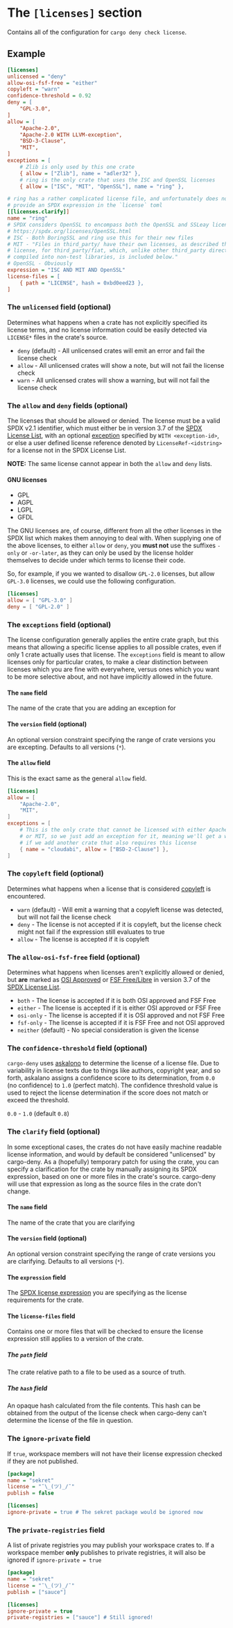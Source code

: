 # The `[licenses]` section

Contains all of the configuration for `cargo deny check license`.

## Example

```ini
[licenses]
unlicensed = "deny"
allow-osi-fsf-free = "either"
copyleft = "warn"
confidence-threshold = 0.92
deny = [
    "GPL-3.0",
]
allow = [
    "Apache-2.0",
    "Apache-2.0 WITH LLVM-exception",
    "BSD-3-Clause",
    "MIT",
]
exceptions = [
    # Zlib is only used by this one crate
    { allow = ["Zlib"], name = "adler32" },
    # ring is the only crate that uses the ISC and OpenSSL licenses
    { allow = ["ISC", "MIT", "OpenSSL"], name = "ring" },

# ring has a rather complicated license file, and unfortunately does not
# provide an SPDX expression in the `license` toml
[[licenses.clarify]]
name = "ring"
# SPDX considers OpenSSL to encompass both the OpenSSL and SSLeay licenses
# https://spdx.org/licenses/OpenSSL.html
# ISC - Both BoringSSL and ring use this for their new files
# MIT - "Files in third_party/ have their own licenses, as described therein. The MIT
# license, for third_party/fiat, which, unlike other third_party directories, is
# compiled into non-test libraries, is included below."
# OpenSSL - Obviously
expression = "ISC AND MIT AND OpenSSL"
license-files = [
    { path = "LICENSE", hash = 0xbd0eed23 },
]
```

### The `unlicensed` field (optional)

Determines what happens when a crate has not explicitly specified its license 
terms, and no license information could be easily detected via `LICENSE*` files 
in the crate's source.

* `deny` (default) - All unlicensed crates will emit an error and fail the 
license check
* `allow` - All unlicensed crates will show a note, but will not fail the 
license check
* `warn` - All unlicensed crates will show a warning, but will not fail the 
license check

### The `allow` and `deny` fields (optional)

The licenses that should be allowed or denied. The license must be a valid 
SPDX v2.1 identifier, which must either be in version 3.7 of the 
[SPDX License List](https://spdx.org/licenses/), with an optional 
[exception](https://spdx.org/licenses/exceptions-index.html) specified by 
`WITH <exception-id>`, or else a user defined license reference denoted by 
`LicenseRef-<idstring>` for a license not in the SPDX License List.

**NOTE:** The same license cannot appear in both the `allow` and `deny` lists.

#### GNU licenses

* GPL
* AGPL
* LGPL
* GFDL

The GNU licenses are, of course, different from all the other licenses in the 
SPDX list which makes them annoying to deal with. When supplying one of the 
above licenses, to either `allow` or `deny`, you **must not** use the suffixes 
`-only` or `-or-later`, as they can only be used by the license holder 
themselves to decide under which terms to license their code.

So, for example, if you we wanted to disallow `GPL-2.0` licenses, but allow 
`GPL-3.0` licenses, we could use the following configuration.

```toml
[licenses]
allow = [ "GPL-3.0" ]
deny = [ "GPL-2.0" ]
```

### The `exceptions` field (optional)

The license configuration generally applies the entire crate graph, but this 
means that allowing a specific license applies to all possible crates, even if 
only 1 crate actually uses that license. The `exceptions` field is meant to 
allow licenses only for particular crates, to make a clear distinction between 
licenses which you are fine with everywhere, versus ones which you want to be 
more selective about, and not have implicitly allowed in the future.

#### The `name` field

The name of the crate that you are adding an exception for

#### The `version` field (optional)

An optional version constraint specifying the range of crate versions you are 
excepting. Defaults to all versions (`*`).

#### The `allow` field

This is the exact same as the general `allow` field.

```toml
[licenses]
allow = [
    "Apache-2.0",
    "MIT",
]
exceptions = [
    # This is the only crate that cannot be licensed with either Apache-2.0
    # or MIT, so we just add an exception for it, meaning we'll get a warning
    # if we add another crate that also requires this license
    { name = "cloudabi", allow = ["BSD-2-Clause"] },
]
```

### The `copyleft` field (optional)

Determines what happens when a license that is considered
[copyleft](https://en.wikipedia.org/wiki/Copyleft) is encountered.

* `warn` (default) - Will emit a warning that a copyleft license was detected, 
but will not fail the license check
* `deny` - The license is not accepted if it is copyleft, but the license check
might not fail if the expression still evaluates to true
* `allow` - The license is accepted if it is copyleft

### The `allow-osi-fsf-free` field (optional)

Determines what happens when licenses aren't explicitly allowed or denied, but 
**are** marked as [OSI Approved](https://opensource.org/licenses) or 
[FSF Free/Libre](https://www.gnu.org/licenses/license-list.en.html) in version
3.7 of the [SPDX License List](https://spdx.org/licenses/).

* `both` - The license is accepted if it is both OSI approved and FSF Free
* `either` - The license is accepted if it is either OSI approved or FSF Free
* `osi-only` - The license is accepted if it is OSI approved and not FSF Free
* `fsf-only` - The license is accepted if it is FSF Free and not OSI approved
* `neither` (default) - No special consideration is given the license

### The `confidence-threshold` field (optional)

`cargo-deny` uses [askalono](https://github.com/amzn/askalono) to determine the 
license of a license file. Due to variability in license texts due to things
like authors, copyright year, and so forth, askalano assigns a confidence score
to its determination, from `0.0` (no confidence) to `1.0` (perfect match). The 
confidence threshold value is used to reject the license determination if the
score does not match or exceed the threshold.

`0.0` - `1.0` (default `0.8`)

### The `clarify` field (optional)

In some exceptional cases, the crates do not have easily machine readable 
license information, and would by default be considered "unlicensed" by 
cargo-deny. As a (hopefully) temporary patch for using the crate, you can 
specify a clarification for the crate by manually assigning its SPDX expression,
based on one or more files in the crate's source. cargo-deny will use that
expression as long as the source files in the crate don't change.

#### The `name` field

The name of the crate that you are clarifying

#### The `version` field (optional)

An optional version constraint specifying the range of crate versions you are
clarifying. Defaults to all versions (`*`).

#### The `expression` field

The [SPDX license expression][SPDX-expr] you are specifying as the license 
requirements for the crate.

#### The `license-files` field

Contains one or more files that will be checked to ensure the license 
expression still applies to a version of the crate. 

##### The `path` field

The crate relative path to a file to be used as a source of truth.

##### The `hash` field

An opaque hash calculated from the file contents. This hash can be obtained
from the output of the license check when cargo-deny can't determine the license
of the file in question.

### The `ignore-private` field

If `true`, workspace members will not have their license expression checked if
they are not published.

```ini
[package]
name = "sekret"
license = "¯\_(ツ)_/¯"
publish = false
```

```ini
[licenses]
ignore-private = true # The sekret package would be ignored now
```

### The `private-registries` field

A list of private registries you may publish your workspace crates to. If a
workspace member **only** publishes to private registries, it will also be 
ignored if `ignore-private = true`

```ini
[package]
name = "sekret"
license = "¯\_(ツ)_/¯"
publish = ["sauce"]
```

```ini
[licenses]
ignore-private = true
private-registries = ["sauce"] # Still ignored!
```

[SPDX-expr]: https://spdx.org/spdx-specification-21-web-version#h.jxpfx0ykyb60